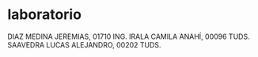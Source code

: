 # laboratorio
DIAZ MEDINA JEREMIAS, 01710 ING.
IRALA CAMILA ANAHÍ, 00096 TUDS.
SAAVEDRA LUCAS ALEJANDRO, 00202 TUDS.
